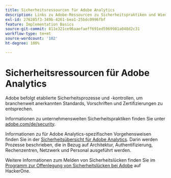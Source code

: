 ```yaml
---
title: Sicherheitsressourcen für Adobe Analytics
description: Links zu Adobe-Ressourcen zu Sicherheitspraktiken und Wiederherstellungsplänen.
exl-id: 276285f3-349b-4261-bea1-25bdc0996fbf
feature: Implementation Basics
source-git-commit: 811e321ce96aaefaeff691ed5969981a048d2c31
workflow-type: tm+mt
source-wordcount: '102'
ht-degree: 100%

---
```


# Sicherheitsressourcen für Adobe Analytics

Adobe befolgt etablierte Sicherheitsprozesse und -kontrollen, um branchenweit anerkannten Standards, Vorschriften und Zertifizierungen zu entsprechen.

Informationen zu unternehmensweiten Sicherheitspraktiken finden Sie unter [adobe.com/de/security](https://adobe.com/de/security.html).

Informationen zu für Adobe Analytics-spezifischen Vorgehensweisen finden Sie in der [Sicherheitsübersicht für Adobe Analytics](https://www.adobe.com/content/dam/acom/en/security/pdfs/ADB-AnalyticsSecurity-WP.pdf). Darin werden Prozesse beschrieben, die in Bezug auf Architektur, Authentifizierung, Rechenzentren, Netzwerk und Personal ausgeführt werden.

Weitere Informationen zum Melden von Sicherheitslücken finden Sie im [Programm zur Offenlegung von Sicherheitslücken bei Adobe](https://hackerone.com/adobe) auf HackerOne.
